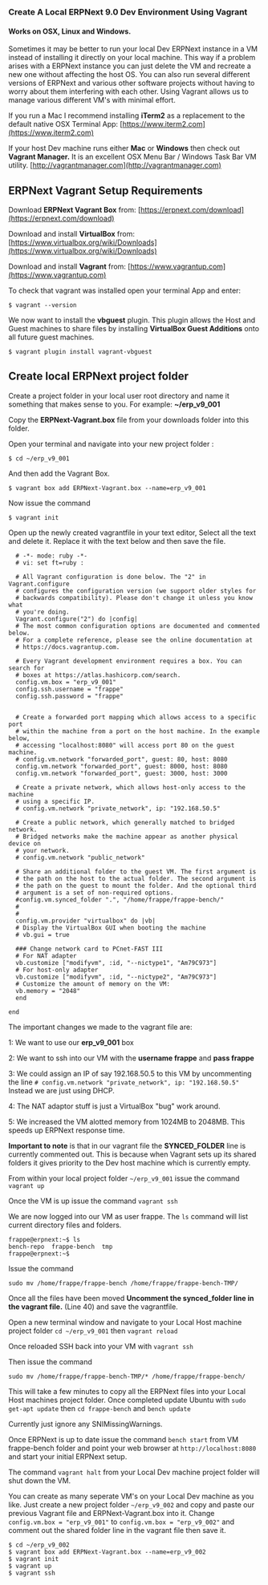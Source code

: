 ### Create A Local ERPNext 9.0 Dev Environment Using Vagrant
#### Works on OSX, Linux and Windows. 

Sometimes it may be better to run your local Dev ERPNext instance in a VM instead of installing it directly on your local machine. This way if a problem arises with a ERPNext instance you can just delete the VM and recreate a new one without affecting the host OS. You can also run several different versions of ERPNext and various other software projects without having to worry about them interfering with each other. Using Vagrant allows us to manage various different VM's with minimal effort.


If you run a Mac I recommend installing **iTerm2** as a replacement to the default native OSX Terminal App: [https://www.iterm2.com](https://www.iterm2.com)


If your host Dev machine runs either **Mac** or **Windows** then check out **Vagrant Manager.** It is an excellent OSX Menu Bar / Windows Task Bar VM utility.
[http://vagrantmanager.com](http://vagrantmanager.com)

## ERPNext Vagrant Setup Requirements

Download **ERPNext Vagrant Box** from:
[https://erpnext.com/download](https://erpnext.com/download)

Download and install **VirtualBox** from:
[https://www.virtualbox.org/wiki/Downloads](https://www.virtualbox.org/wiki/Downloads)

Download and install **Vagrant** from:
[https://www.vagrantup.com](https://www.vagrantup.com)

To check that vagrant was installed open your terminal App and enter:

```
$ vagrant --version
```

We now want to install the **vbguest** plugin. This plugin allows the Host and Guest machines to share files by installing **VirtualBox Guest Additions** onto all future guest machines.

```
$ vagrant plugin install vagrant-vbguest
```

## Create local ERPNext project folder
Create a project folder in your local user root directory and name it something that makes sense to you. For example:  **~/erp_v9_001**

Copy the **ERPNext-Vagrant.box** file from your downloads folder into this folder.

Open your terminal and navigate into your new project folder :

```
$ cd ~/erp_v9_001

```

And then add the Vagrant Box.

```
$ vagrant box add ERPNext-Vagrant.box --name=erp_v9_001

```

Now issue the command

```
$ vagrant init 

```
Open up the newly created vagrantfile in your text editor, Select all the text and delete it. Replace it with the text below and then save the file.

```
  # -*- mode: ruby -*-
  # vi: set ft=ruby :

  # All Vagrant configuration is done below. The "2" in Vagrant.configure
  # configures the configuration version (we support older styles for
  # backwards compatibility). Please don't change it unless you know what
  # you're doing.
  Vagrant.configure("2") do |config|
  # The most common configuration options are documented and commented below.
  # For a complete reference, please see the online documentation at
  # https://docs.vagrantup.com.

  # Every Vagrant development environment requires a box. You can search for
  # boxes at https://atlas.hashicorp.com/search.
  config.vm.box = "erp_v9_001"
  config.ssh.username = "frappe"
  config.ssh.password = "frappe"


  # Create a forwarded port mapping which allows access to a specific port
  # within the machine from a port on the host machine. In the example below,
  # accessing "localhost:8080" will access port 80 on the guest machine.
  # config.vm.network "forwarded_port", guest: 80, host: 8080
  config.vm.network "forwarded_port", guest: 8000, host: 8080
  config.vm.network "forwarded_port", guest: 3000, host: 3000

  # Create a private network, which allows host-only access to the machine
  # using a specific IP.
  # config.vm.network "private_network", ip: "192.168.50.5"

  # Create a public network, which generally matched to bridged network.
  # Bridged networks make the machine appear as another physical device on
  # your network.
  # config.vm.network "public_network"

  # Share an additional folder to the guest VM. The first argument is
  # the path on the host to the actual folder. The second argument is
  # the path on the guest to mount the folder. And the optional third
  # argument is a set of non-required options.
  #config.vm.synced_folder ".", "/home/frappe/frappe-bench/"
  #
  #
  config.vm.provider "virtualbox" do |vb|
  # Display the VirtualBox GUI when booting the machine
  # vb.gui = true

  ### Change network card to PCnet-FAST III
  # For NAT adapter
  vb.customize ["modifyvm", :id, "--nictype1", "Am79C973"]
  # For host-only adapter
  vb.customize ["modifyvm", :id, "--nictype2", "Am79C973"]
  # Customize the amount of memory on the VM:
  vb.memory = "2048"
  end

end

```
The important changes we made to the vagrant file are:

1: We want to use our **erp_v9_001** box

2: We want to ssh into our VM with the **username frappe** and **pass frappe**

3: We could assign an IP of say 192.168.50.5 to this VM by uncommenting the line `# config.vm.network "private_network", ip: "192.168.50.5"` Instead we are just using DHCP.

4: The NAT adaptor stuff is just a VirtualBox "bug" work around.

5: We increased the VM alotted memory from 1024MB to 2048MB. This speeds up ERPNext response time.

**Important to note** is that in our vagrant file the **SYNCED_FOLDER** line is currently commented out. This is because when Vagrant sets up its shared folders it gives priority to the Dev host machine which is currently empty.

From within your local project folder `~/erp_v9_001` issue the command `vagrant up`

Once the VM is up issue the command `vagrant ssh`

We are now logged into our VM as user frappe.
The `ls` command will list current directory files and folders.

```
frappe@erpnext:~$ ls
bench-repo  frappe-bench  tmp
frappe@erpnext:~$

```

Issue the command

```
sudo mv /home/frappe/frappe-bench /home/frappe/frappe-bench-TMP/

```

Once all the files have been moved
**Uncomment the synced_folder line in the vagrant file.** (Line 40) and save the vagrantfile.

Open a new terminal window and navigate to your Local Host machine project folder `cd ~/erp_v9_001` then `vagrant reload`

Once reloaded SSH back into your VM with `vagrant ssh`

Then issue the command

`sudo mv /home/frappe/frappe-bench-TMP/* /home/frappe/frappe-bench/`

This will take a few minutes to copy all the ERPNext files into your Local Host machines project folder.
Once completed update Ubuntu with `sudo get-apt update` then `cd frappe-bench` and `bench update` 

Currently just ignore any SNIMissingWarnings.

Once ERPNext is up to date issue the command `bench start` from VM frappe-bench folder and point your web browser at `http://localhost:8080` and start your initial ERPNext setup.

The command `vagrant halt` from your Local Dev machine project folder will shut down the VM.

You can create as many seperate VM's on your Local Dev machine as you like. Just create a new project folder `~/erp_v9_002` and copy and paste our previous Vagrant file and ERPNext-Vagrant.box into it. Change `config.vm.box = "erp_v9_001"` to `config.vm.box = "erp_v9_002"` and comment out the shared folder line in the vagrant file then save it.

```
$ cd ~/erp_v9_002
$ vagrant box add ERPNext-Vagrant.box --name=erp_v9_002
$ vagrant init
$ vagrant up
$ vagrant ssh

```